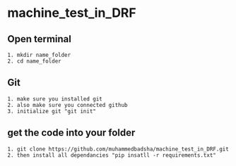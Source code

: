 # machine_test_in_DRF

## Open terminal 
    1. mkdir name_folder
    2. cd name_folder
## Git
    1. make sure you installed git 
    2. also make sure you connected github
    3. initialize git "git init"
## get the code into your folder
    1. git clone https://github.com/muhammedbadsha/machine_test_in_DRF.git
    2. then install all dependancies "pip insatll -r requirements.txt"
    
    
